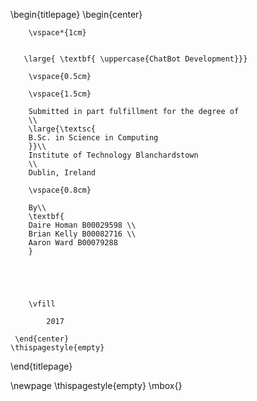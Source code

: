 \begin{titlepage}
    \begin{center}
    
        \vspace*{1cm}
        

       \large{ \textbf{ \uppercase{ChatBot Development}}}
        
        \vspace{0.5cm}
        
        \vspace{1.5cm}
 
        Submitted in part fulfillment for the degree of
        \\
        \large{\textsc{
        B.Sc. in Science in Computing
        }}\\
        Institute of Technology Blanchardstown
        \\
        Dublin, Ireland
        
        \vspace{0.8cm}        
         
        By\\
        \textbf{
        Daire Homan B00029598 \\
        Brian Kelly B00082716 \\
        Aaron Ward B00079288
        }

       

        
        
        \vfill
  
            2017

     \end{center}
    \thispagestyle{empty}
\end{titlepage} 

\newpage
\thispagestyle{empty}
\mbox{}